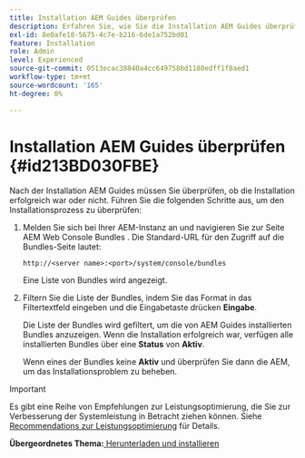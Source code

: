 ```yaml
---
title: Installation AEM Guides überprüfen
description: Erfahren Sie, wie Sie die Installation AEM Guides überprüfen
exl-id: 8e0afe18-5675-4c7e-b216-6de1a752bd01
feature: Installation
role: Admin
level: Experienced
source-git-commit: 0513ecac38840a4cc649758bd1180edff1f8aed1
workflow-type: tm+mt
source-wordcount: '165'
ht-degree: 0%

---
```


# Installation AEM Guides überprüfen {#id213BD030FBE}

Nach der Installation AEM Guides müssen Sie überprüfen, ob die Installation erfolgreich war oder nicht. Führen Sie die folgenden Schritte aus, um den Installationsprozess zu überprüfen:

1. Melden Sie sich bei Ihrer AEM-Instanz an und navigieren Sie zur Seite AEM Web Console Bundles . Die Standard-URL für den Zugriff auf die Bundles-Seite lautet:

   ```http
   http://<server name>:<port>/system/console/bundles
   ```

   Eine Liste von Bundles wird angezeigt.

1. Filtern Sie die Liste der Bundles, indem Sie das Format in das Filtertextfeld eingeben und die Eingabetaste drücken **Eingabe**.

   Die Liste der Bundles wird gefiltert, um die von AEM Guides installierten Bundles anzuzeigen. Wenn die Installation erfolgreich war, verfügen alle installierten Bundles über eine **Status** von **Aktiv**.

   Wenn eines der Bundles keine **Aktiv** und überprüfen Sie dann die AEM, um das Installationsproblem zu beheben.


>[!IMPORTANT]
>
> Es gibt eine Reihe von Empfehlungen zur Leistungsoptimierung, die Sie zur Verbesserung der Systemleistung in Betracht ziehen können. Siehe [Recommendations zur Leistungsoptimierung](download-install-recommend-perf-optimiz.md#) für Details.

**Übergeordnetes Thema:**[ Herunterladen und installieren](download-install.md)
